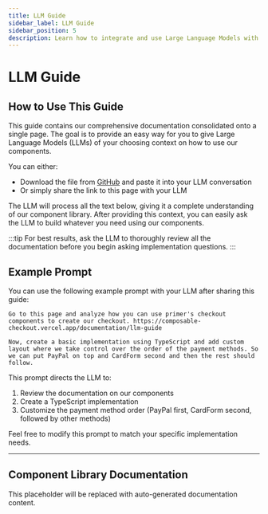 ```yaml
---
title: LLM Guide
sidebar_label: LLM Guide
sidebar_position: 5
description: Learn how to integrate and use Large Language Models with Primer Composable Checkout
---
```


# LLM Guide

## How to Use This Guide

This guide contains our comprehensive documentation consolidated onto a single page. The goal is to provide an easy way for you to give Large Language Models (LLMs) of your choosing context on how to use our components.

You can either:

- Download the file from [GitHub](https://github.com/your-org/your-repo/path-to-file) and paste it into your LLM conversation
- Or simply share the link to this page with your LLM

The LLM will process all the text below, giving it a complete understanding of our component library. After providing this context, you can easily ask the LLM to build whatever you need using our components.

:::tip
For best results, ask the LLM to thoroughly review all the documentation before you begin asking implementation questions.
:::

## Example Prompt

You can use the following example prompt with your LLM after sharing this guide:

```
Go to this page and analyze how you can use primer's checkout components to create our checkout. https://composable-checkout.vercel.app/documentation/llm-guide

Now, create a basic implementation using TypeScript and add custom layout where we take control over the order of the payment methods. So we can put PayPal on top and CardForm second and then the rest should follow.
```

This prompt directs the LLM to:

1. Review the documentation on our components
2. Create a TypeScript implementation
3. Customize the payment method order (PayPal first, CardForm second, followed by other methods)

Feel free to modify this prompt to match your specific implementation needs.

---

## Component Library Documentation

<!-- This section will be auto-generated by script -->
<!-- DO NOT EDIT CONTENT BELOW THIS LINE MANUALLY -->

<!-- DOCUMENTATION_CONTENT_START -->

This placeholder will be replaced with auto-generated documentation content.

<!-- DOCUMENTATION_CONTENT_END -->
